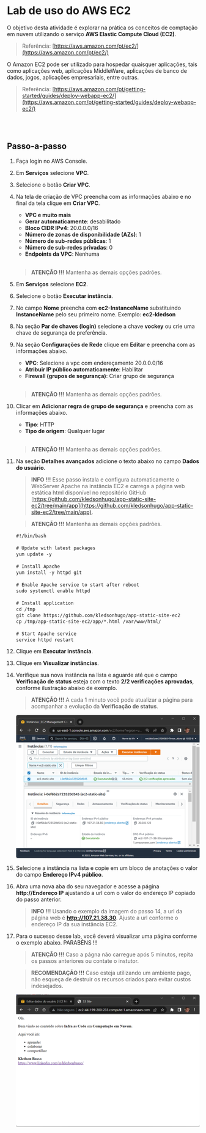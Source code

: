 # Lab de uso do AWS EC2

O objetivo desta atividade é explorar na prática os conceitos de comptação em nuvem utilizando o serviço **AWS Elastic Compute Cloud (EC2)**.

> Referência: [https://aws.amazon.com/pt/ec2/](https://aws.amazon.com/pt/ec2/)

O Amazon EC2 pode ser utilizado para hospedar quaisquer aplicações, tais como aplicações web, aplicações MiddleWare, aplicações de banco de dados, jogos, aplicações empresariais, entre outras.

> Referência: [https://aws.amazon.com/pt/getting-started/guides/deploy-webapp-ec2/](https://aws.amazon.com/pt/getting-started/guides/deploy-webapp-ec2/)

<br/><br/>
## Passo-a-passo

01. Faça login no AWS Console.

02. Em **Serviços** selecione **VPC**.

03. Selecione o botão **Criar VPC**.

04. Na tela de criação de VPC preencha com as informações abaixo e no final da tela clique em  **Criar VPC**.

    - **VPC e muito mais**
    - **Gerar automaticamente**: desabilitado
    - **Bloco CIDR IPv4**: 20.0.0.0/16
    - **Número de zonas de disponibilidade (AZs)**: 1
    - **Número de sub-redes públicas**: 1
    - **Número de sub-redes privadas**: 0
    - **Endpoints da VPC**: Nenhuma<br/><br/>

    > **ATENÇÃO !!!** Mantenha as demais opções padrões. 

05. Em **Serviços** selecione **EC2**.

06. Selecione o botão **Executar instância**.

07. No campo **Nome** preencha com **ec2-InstanceName** substituindo **InstanceName** pelo seu primeiro nome. Exemplo: **ec2-kledson**

08. Na seção **Par de chaves (login)** selecione a chave **vockey** ou crie uma chave de segurança de preferência.

09. Na seção **Configurações de Rede** clique em **Editar** e preencha com as informações abaixo.

    - **VPC**: Selecione a vpc com endereçamento 20.0.0.0/16
    - **Atribuir IP público automaticamente**: Habilitar
    - **Firewall (grupos de segurança)**: Criar grupo de segurança<br/><br/>

    > **ATENÇÃO !!!** Mantenha as demais opções padrões. 

10. Clicar em **Adicionar regra de grupo de segurança** e preencha com as informações abaixo.

    - **Tipo**: HTTP
    - **Tipo de origem**: Qualquer lugar<br/><br/>

    > **ATENÇÃO !!!** Mantenha as demais opções padrões. 

11. Na seção **Detalhes avançados** adicione o texto abaixo no campo **Dados do usuário**.

    > **INFO !!!** Esse passo instala e configura automaticamente o WebServer Apache na instância EC2 e carrega a página web estática html disponível no repositório GitHub [https://github.com/kledsonhugo/app-static-site-ec2/tree/main/app](https://github.com/kledsonhugo/app-static-site-ec2/tree/main/app).

    > **ATENÇÃO !!!** Mantenha as demais opções padrões.

    ```
    #!/bin/bash
    
    # Update with latest packages
    yum update -y
    
    # Install Apache
    yum install -y httpd git
    
    # Enable Apache service to start after reboot
    sudo systemctl enable httpd
    
    # Install application
    cd /tmp
    git clone https://github.com/kledsonhugo/app-static-site-ec2
    cp /tmp/app-static-site-ec2/app/*.html /var/www/html/
    
    # Start Apache service
    service httpd restart
    ```

12. Clique em **Executar instância**.

13. Clique em **Visualizar instâncias**.

14. Verifique sua nova instância na lista e aguarde até que o campo **Verificação de status** esteja com o texto **2/2 verificações aprovadas**, conforme ilustração abaixo de exemplo.

    > **ATENÇÃO !!!** A cada 1 minuto você pode atualizar a página para acompanhar a evolução da **Verificação de status**.

    ![AWS EC2 list](/images/2022-09-26-EC2_list.png)

15. Selecione a instância na lista e copie em um bloco de anotações o valor do campo **Endereço IPv4 público**.

16. Abra uma nova aba do seu navegador e acesse a página **http://Endereço IP** ajustando a url com o valor do endereço IP copiado do passo anterior.

    > **INFO !!!** Usando o exemplo da imagem do passo 14, a url da página web é **http://107.21.38.30**. Ajuste a url conforme o endereço IP da sua instância EC2.

17. Para o sucesso desse lab, você deverá visualizar uma página conforme o exemplo abaixo. PARABÉNS !!!

    > **ATENÇÃO !!!** Caso a págna não carregue após 5 minutos, repita os passos anteriores ou contate o instutor.

    > **RECOMENDAÇÃO !!!** Caso esteja utilizando um ambiente pago, não esqueça de destruir os recursos criados para evitar custos indesejados.
 
    ![AWS EC2 static site](/images/2022-09-26-EC2_static_site.png)
